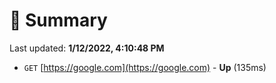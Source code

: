 # 📖 Summary
Last updated: **1/12/2022, 4:10:48 PM**

- `GET` [https://google.com](https://google.com) - **Up** (135ms)
